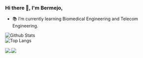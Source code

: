 ### Hi there 👋, I'm Bermejo,

- 📚 I’m currently learning Biomedical Engineering and Telecom Engineering. 

![Github Stats](https://github-readme-stats.vercel.app/api?username=bermejo4&count_private=true&show_icons=true&theme=dark)<br>
![Top Langs](https://github-readme-stats.vercel.app/api/top-langs/?username=bermejo4&hide=TeX,html,scss&layout=compact&theme=github_dark)

<a href="https://github.com/bermejo4/github-readme-stats">
  <img align="center" src="https://github-readme-stats.vercel.app/api/pin/?username=bermejo4&repo=github-readme-stats" />
</a>
<a href="https://github.com/anuraghazra/convoychat">
  <img align="center" src="https://github-readme-stats.vercel.app/api/pin/?username=bermejo4&repo=convoychat" />
</a>
